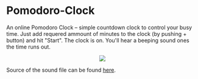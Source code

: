 # Pomodoro-Clock
An online Pomodoro Clock – simple countdown clock to control your busy time. Just add requered ammount of minutes to the clock (by pushing + button) and hit "Start". The clock is on. You'll hear a beeping sound ones the time runs out.

<p align="center"><img src ="https://media.giphy.com/media/9DcogDFW5pz3faajCX/giphy.gif"></div>

Source of the sound file can be found <a href="http://www.orangefreesounds.com/bomb-timer/" target="_blank">here</a>.
